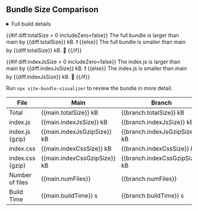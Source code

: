 ## Bundle Size Comparison

<table>
  <thead>
    <tr>
      <th>File</th>
      <th>Main</th>
      <th>Branch</th>
      <th>Diff</th>
    </tr>
  </thead>
<tbody>
  <tr style="{{#if diff.totalSize includeZero=false}}{{badStyle}}{{else if diff.totalSize includeZero=true}}{{else}}{{goodStyle}}{{/if}}">
    <td>Total</td>
    <td>{{main.totalSize}} kB</td>
    <td>{{branch.totalSize}} kB</td>
    <td>{{diff.totalSize}} kB</td>
  </tr>
  <tr style="{{#if diff.indexJsSize includeZero=false}}{{badStyle}}{{else if diff.indexJsSize includeZero=true}}{{else}}{{goodStyle}}{{/if}}">
    <td>index.js</td>
    <td>{{main.indexJsSize}} kB</td>
    <td>{{branch.indexJsSize}} kB</td>
    <td>{{diff.indexJsSize}} kB</td>
  </tr>
  <tr style="{{#if diff.indexJsGzipSize includeZero=false}}{{badStyle}}{{else if diff.indexJsGzipSize includeZero=true}}{{else}}{{goodStyle}}{{/if}}">
    <td>index.js (gzip)</td>
    <td>{{main.indexJsGzipSize}} kB</td>
    <td>{{branch.indexJsGzipSize}} kB</td>
    <td>{{diff.indexJsGzipSize}} kB</td>
  </tr>
  <tr style="{{#if diff.indexJsGzipSize includeZero=false}}{{badStyle}}{{else if diff.indexJsGzipSize includeZero=true}}{{else}}{{goodStyle}}{{/if}}">
    <td>index.css</td>
    <td>{{main.indexCssSize}} kB</td>
    <td>{{branch.indexCssSize}} kB</td>
    <td>{{diff.indexCssSize}} kB</td>
  </tr>
  <tr style="{{#if diff.indexJsGzipSize includeZero=false}}{{badStyle}}{{else if diff.indexJsGzipSize includeZero=true}}{{else}}{{goodStyle}}{{/if}}">
    <td>index.css (gzip)</td>
    <td>{{main.indexCssGzipSize}} kB</td>
    <td>{{branch.indexCssGzipSize}} kB</td>
    <td>{{diff.indexCssGzipSize}} kB</td>
  </tr>
  <tr style="{{#if diff.indexJsGzipSize includeZero=false}}{{badStyle}}{{else if diff.indexJsGzipSize includeZero=true}}{{else}}{{goodStyle}}{{/if}}">
    <td>Number of files</td>
    <td>{{main.numFiles}}</td>
    <td>{{branch.numFiles}}</td>
    <td>{{diff.numFiles}}</td>
  </tr>
  <tr style="{{#if diff.indexJsGzipSize includeZero=false}}{{badStyle}}{{else if diff.indexJsGzipSize includeZero=true}}{{else}}{{goodStyle}}{{/if}}">
    <td>Build Time</td>
    <td>{{main.buildTime}} s</td>
    <td>{{branch.buildTime}} s</td>
    <td>{{diff.buildTime}} s</td>
  </tr>
</tbody>

<details><summary>Full build details</summary>

  ```
  {{branch.buildDetails}}
  ```
</details>

{{#if diff.totalSize > 0 includeZero=false}}
The full bundle is larger than main by {{diff.totalSize}} kB. :exclamation:
{{else}}
The full bundle is smaller than main by {{diff.totalSize}} kB. :tada:
{{/if}}

{{#if diff.indexJsSize > 0 includeZero=false}}
The index.js is larger than main by {{diff.indexJsSize}} kB. :exclamation:
{{else}}
The index.js is smaller than main by {{diff.indexJsSize}} kB. :tada:
{{/if}}

Run `npx vite-bundle-visualizer` to review the bundle in more detail.
